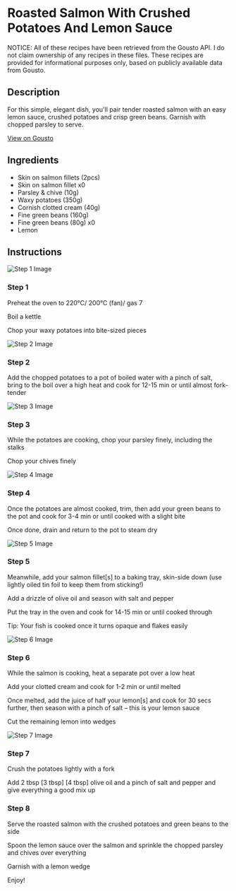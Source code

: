 # Roasted Salmon With Crushed Potatoes And Lemon Sauce

NOTICE: All of these recipes have been retrieved from the Gousto API. I do not claim ownership of any recipes in these files. These recipes are provided for informational purposes only, based on publicly available data from Gousto.

## Description

For this simple, elegant dish, you'll pair tender roasted salmon with an easy lemon sauce, crushed potatoes and crisp green beans. Garnish with chopped parsley to serve. 

[View on Gousto](https://www.gousto.co.uk/recipes/cookbook/roasted-salmon-with-crushed-potatoes-lemon-caper-sauce)

## Ingredients

- Skin on salmon fillets (2pcs)
- Skin on salmon fillet x0
- Parsley & chive (10g)
- Waxy potatoes (350g)
- Cornish clotted cream (40g)
- Fine green beans (160g)
- Fine green beans (80g) x0
- Lemon

## Instructions

![Step 1 Image](https://production-media.gousto.co.uk/cms/recipe-step-image/1744.-step-1-x200.jpg)

### Step 1

Preheat the oven to 220°C/ 200°C (fan)/ gas 7

Boil a kettle

Chop your waxy potatoes into bite-sized pieces

![Step 2 Image](https://production-media.gousto.co.uk/cms/recipe-step-image/1744.-step-2-x200.jpg)

### Step 2

Add the chopped potatoes to a pot of boiled water with a pinch of salt, bring to the boil over a high heat and cook for 12-15 min or until almost fork-tender

![Step 3 Image](https://production-media.gousto.co.uk/cms/recipe-step-image/step-3-1728383032316-x200.jpg)

### Step 3

While the potatoes are cooking, chop your parsley finely, including the stalks

Chop your chives finely

![Step 4 Image](https://production-media.gousto.co.uk/cms/recipe-step-image/1744.-step-4-x200.jpg)

### Step 4

Once the potatoes are almost cooked, trim, then add your green beans to the pot and cook for 3-4 min or until cooked with a slight bite

Once done, drain and return to the pot to steam dry

![Step 5 Image](https://production-media.gousto.co.uk/cms/recipe-step-image/1744.-step-5-x200.jpg)

### Step 5

Meanwhile, add your salmon fillet[s] to a baking tray, skin-side down (use lightly oiled tin foil to keep them from sticking!)

Add a drizzle of olive oil and season with salt and pepper

Put the tray in the oven and cook for 14-15 min or until cooked through

Tip: Your fish is cooked once it turns opaque and flakes easily

![Step 6 Image](https://production-media.gousto.co.uk/cms/recipe-step-image/Step-6-no-capers-1661247302954-x200.jpg)

### Step 6

While the salmon is cooking, heat a separate pot over a low heat

Add your clotted cream and cook for 1-2 min or until melted

Once melted, add the juice of half your lemon[s] and cook for 30 secs further, then season with a pinch of salt – this is your lemon sauce

Cut the remaining lemon into wedges

![Step 7 Image](https://production-media.gousto.co.uk/cms/recipe-step-image/1744.-step-7-x200.jpg)

### Step 7

Crush the potatoes lightly with a fork

Add 2 tbsp <span class="text-purple">[3 tbsp]</span> <span class="text-danger">[4 tbsp]</span> olive oil and a pinch of salt and pepper and give everything a good mix up

### Step 8

Serve the roasted salmon with the crushed potatoes and green beans to the side

Spoon the lemon sauce over the salmon and sprinkle the chopped parsley and chives over everything

Garnish with a lemon wedge

Enjoy!

